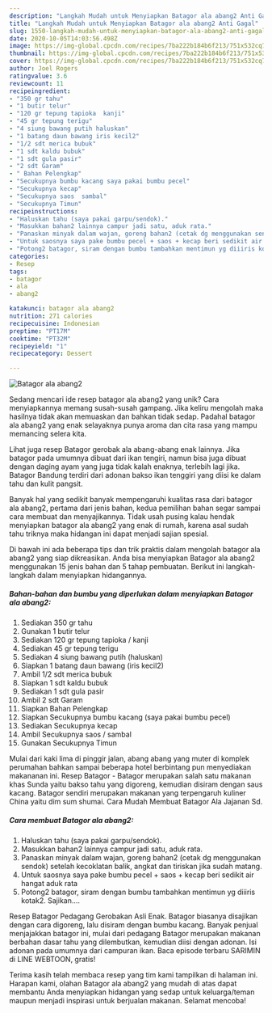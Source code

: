 ```yaml
---
description: "Langkah Mudah untuk Menyiapkan Batagor ala abang2 Anti Gagal"
title: "Langkah Mudah untuk Menyiapkan Batagor ala abang2 Anti Gagal"
slug: 1550-langkah-mudah-untuk-menyiapkan-batagor-ala-abang2-anti-gagal
date: 2020-10-05T14:03:56.498Z
image: https://img-global.cpcdn.com/recipes/7ba222b184b6f213/751x532cq70/batagor-ala-abang2-foto-resep-utama.jpg
thumbnail: https://img-global.cpcdn.com/recipes/7ba222b184b6f213/751x532cq70/batagor-ala-abang2-foto-resep-utama.jpg
cover: https://img-global.cpcdn.com/recipes/7ba222b184b6f213/751x532cq70/batagor-ala-abang2-foto-resep-utama.jpg
author: Joel Rogers
ratingvalue: 3.6
reviewcount: 11
recipeingredient:
- "350 gr tahu"
- "1 butir telur"
- "120 gr tepung tapioka  kanji"
- "45 gr tepung terigu"
- "4 siung bawang putih haluskan"
- "1 batang daun bawang iris kecil2"
- "1/2 sdt merica bubuk"
- "1 sdt kaldu bubuk"
- "1 sdt gula pasir"
- "2 sdt Garam"
- " Bahan Pelengkap"
- "Secukupnya bumbu kacang saya pakai bumbu pecel"
- "Secukupnya kecap"
- "Secukupnya saos  sambal"
- "Secukupnya Timun"
recipeinstructions:
- "Haluskan tahu (saya pakai garpu/sendok)."
- "Masukkan bahan2 lainnya campur jadi satu, aduk rata."
- "Panaskan minyak dalam wajan, goreng bahan2 (cetak dg menggunakan sendok) setelah kecoklatan balik, angkat dan tiriskan jika sudah matang."
- "Untuk saosnya saya pake bumbu pecel + saos + kecap beri sedikit air hangat aduk rata"
- "Potong2 batagor, siram dengan bumbu tambahkan mentimun yg diiiris kotak2. Sajikan...."
categories:
- Resep
tags:
- batagor
- ala
- abang2

katakunci: batagor ala abang2 
nutrition: 271 calories
recipecuisine: Indonesian
preptime: "PT17M"
cooktime: "PT32M"
recipeyield: "1"
recipecategory: Dessert

---
```



![Batagor ala abang2](https://img-global.cpcdn.com/recipes/7ba222b184b6f213/751x532cq70/batagor-ala-abang2-foto-resep-utama.jpg)

Sedang mencari ide resep batagor ala abang2 yang unik? Cara menyiapkannya memang susah-susah gampang. Jika keliru mengolah maka hasilnya tidak akan memuaskan dan bahkan tidak sedap. Padahal batagor ala abang2 yang enak selayaknya punya aroma dan cita rasa yang mampu memancing selera kita.

Lihat juga resep Batagor gerobak ala abang-abang enak lainnya. Jika batagor pada umumnya dibuat dari ikan tengiri, namun bisa juga dibuat dengan daging ayam yang juga tidak kalah enaknya, terlebih lagi jika. Batagor Bandung terdiri dari adonan bakso ikan tenggiri yang diisi ke dalam tahu dan kulit pangsit.

Banyak hal yang sedikit banyak mempengaruhi kualitas rasa dari batagor ala abang2, pertama dari jenis bahan, kedua pemilihan bahan segar sampai cara membuat dan menyajikannya. Tidak usah pusing kalau hendak menyiapkan batagor ala abang2 yang enak di rumah, karena asal sudah tahu triknya maka hidangan ini dapat menjadi sajian spesial.


Di bawah ini ada beberapa tips dan trik praktis dalam mengolah batagor ala abang2 yang siap dikreasikan. Anda bisa menyiapkan Batagor ala abang2 menggunakan 15 jenis bahan dan 5 tahap pembuatan. Berikut ini langkah-langkah dalam menyiapkan hidangannya.

<!--inarticleads1-->

##### Bahan-bahan dan bumbu yang diperlukan dalam menyiapkan Batagor ala abang2:

1. Sediakan 350 gr tahu
1. Gunakan 1 butir telur
1. Sediakan 120 gr tepung tapioka / kanji
1. Sediakan 45 gr tepung terigu
1. Sediakan 4 siung bawang putih (haluskan)
1. Siapkan 1 batang daun bawang (iris kecil2)
1. Ambil 1/2 sdt merica bubuk
1. Siapkan 1 sdt kaldu bubuk
1. Sediakan 1 sdt gula pasir
1. Ambil 2 sdt Garam
1. Siapkan  Bahan Pelengkap
1. Siapkan Secukupnya bumbu kacang (saya pakai bumbu pecel)
1. Sediakan Secukupnya kecap
1. Ambil Secukupnya saos / sambal
1. Gunakan Secukupnya Timun


Mulai dari kaki lima di pinggir jalan, abang abang yang muter di komplek perumahan bahkan sampai beberapa hotel berbintang pun menyediakan makananan ini. Resep Batagor - Batagor merupakan salah satu makanan khas Sunda yaitu bakso tahu yang digoreng, kemudian disiram dengan saus kacang. Batagor sendiri merupakan makanan yang terpengaruh kuliner China yaitu dim sum shumai. Cara Mudah Membuat Batagor Ala Jajanan Sd. 

<!--inarticleads2-->

##### Cara membuat Batagor ala abang2:

1. Haluskan tahu (saya pakai garpu/sendok).
1. Masukkan bahan2 lainnya campur jadi satu, aduk rata.
1. Panaskan minyak dalam wajan, goreng bahan2 (cetak dg menggunakan sendok) setelah kecoklatan balik, angkat dan tiriskan jika sudah matang.
1. Untuk saosnya saya pake bumbu pecel + saos + kecap beri sedikit air hangat aduk rata
1. Potong2 batagor, siram dengan bumbu tambahkan mentimun yg diiiris kotak2. Sajikan....


Resep Batagor Pedagang Gerobakan Asli Enak. Batagor biasanya disajikan dengan cara digoreng, lalu disiram dengan bumbu kacang. Banyak penjual menjajakkan batagor ini, mulai dari pedagang Batagor merupakan makanan berbahan dasar tahu yang dilembutkan, kemudian diisi dengan adonan. Isi adonan pada umumnya dari campuran ikan. Baca episode terbaru SARIMIN di LINE WEBTOON, gratis! 

Terima kasih telah membaca resep yang tim kami tampilkan di halaman ini. Harapan kami, olahan Batagor ala abang2 yang mudah di atas dapat membantu Anda menyiapkan hidangan yang sedap untuk keluarga/teman maupun menjadi inspirasi untuk berjualan makanan. Selamat mencoba!
